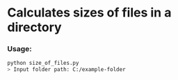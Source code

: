 # Calculates sizes of files in a directory

### Usage:
```bash
python size_of_files.py
> Input folder path: C:/example-folder
```
